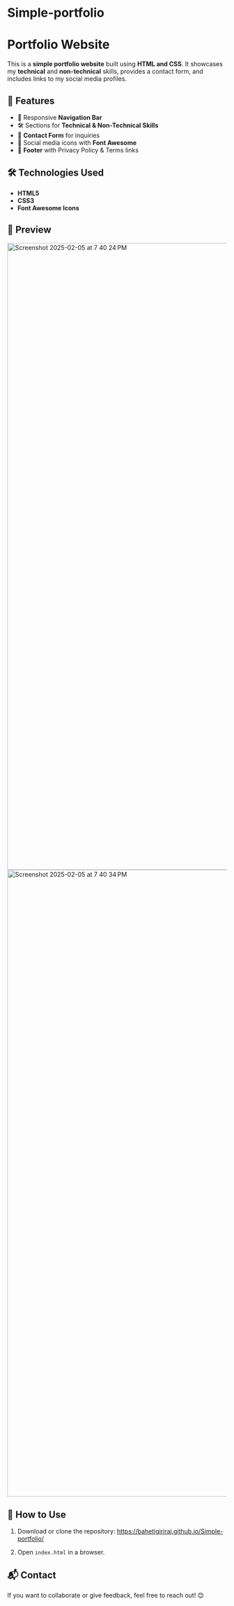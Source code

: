 # Simple-portfolio

# Portfolio Website

This is a **simple portfolio website** built using **HTML and CSS**. It showcases my **technical** and **non-technical** skills, provides a contact form, and includes links to my social media profiles.

## 🌟 Features
- 📌 Responsive **Navigation Bar**
- 🛠️ Sections for **Technical & Non-Technical Skills**
- 📩 **Contact Form** for inquiries
- 🔗 Social media icons with **Font Awesome**
- 📜 **Footer** with Privacy Policy & Terms links

## 🛠️ Technologies Used
- **HTML5**
- **CSS3**
- **Font Awesome Icons**

## 📸 Preview
<img width="1440" alt="Screenshot 2025-02-05 at 7 40 24 PM" src="https://github.com/user-attachments/assets/dbf8027e-8632-43c9-acc1-3087020837c5" />
<img width="1440" alt="Screenshot 2025-02-05 at 7 40 34 PM" src="https://github.com/user-attachments/assets/2e769f6d-01c4-4c3e-81f9-327990ebfb26" />

## 🚀 How to Use
1. Download or clone the repository:
https://bahetigiriraj.github.io/Simple-portfolio/

2. Open `index.html` in a browser.

## 📬 Contact
If you want to collaborate or give feedback, feel free to reach out! 😊
